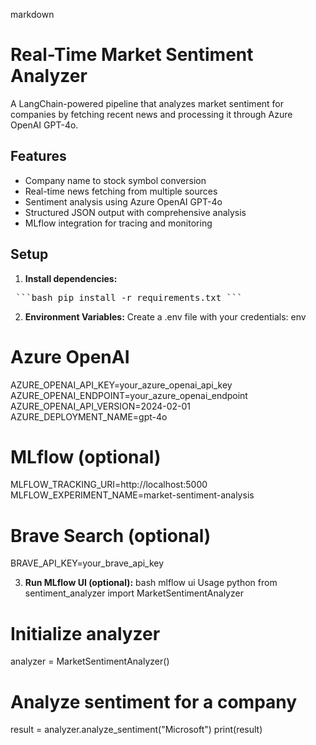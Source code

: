 markdown
# Real-Time Market Sentiment Analyzer

A LangChain-powered pipeline that analyzes market sentiment for companies by fetching recent news and processing it through Azure OpenAI GPT-4o.

## Features

- Company name to stock symbol conversion
- Real-time news fetching from multiple sources
- Sentiment analysis using Azure OpenAI GPT-4o
- Structured JSON output with comprehensive analysis
- MLflow integration for tracing and monitoring

## Setup

1. **Install dependencies:**
<pre> ```bash pip install -r requirements.txt ``` </pre>

2.	**Environment Variables:**
Create a .env file with your credentials:
env
# Azure OpenAI
AZURE_OPENAI_API_KEY=your_azure_openai_api_key
AZURE_OPENAI_ENDPOINT=your_azure_openai_endpoint
AZURE_OPENAI_API_VERSION=2024-02-01
AZURE_DEPLOYMENT_NAME=gpt-4o

# MLflow (optional)
MLFLOW_TRACKING_URI=http://localhost:5000
MLFLOW_EXPERIMENT_NAME=market-sentiment-analysis

# Brave Search (optional)
BRAVE_API_KEY=your_brave_api_key

3.	**Run MLflow UI (optional):**
bash
mlflow ui
Usage
python
from sentiment_analyzer import MarketSentimentAnalyzer

# Initialize analyzer
analyzer = MarketSentimentAnalyzer()

# Analyze sentiment for a company
result = analyzer.analyze_sentiment("Microsoft")
print(result)

